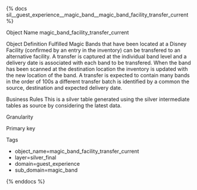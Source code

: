 {% docs sil__guest_experience__magic_band__magic_band_facility_transfer_current %}

Object Name
magic_band_facility_transfer_current

Object Definition
Fulfilled Magic Bands that have been located at a Disney Facility (confirmed by an entry in the inventory) can be transfered to an alternative facility. A transfer is captured at the individual band level and a delivery date is associated with each band to be transfered. When the band has been scanned at the destination location the inventory is updated with the new location of the band. A transfer is expected to contain many bands in the order of 100s a different transfer batch is identified by a common the source, destination and expected delivery date.

Business Rules
This is a silver table generated using the silver intermediate tables as source by considering the latest data.

Granularity

Primary key

Tags
- object_name=magic_band_facility_transfer_current
- layer=silver_final
- domain=guest_experience
- sub_domain=magic_band

{% enddocs %}